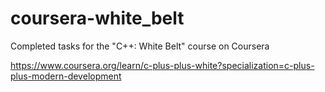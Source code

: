 # coursera-white_belt
Completed tasks for the "C++: White Belt" course on Coursera


https://www.coursera.org/learn/c-plus-plus-white?specialization=c-plus-plus-modern-development
